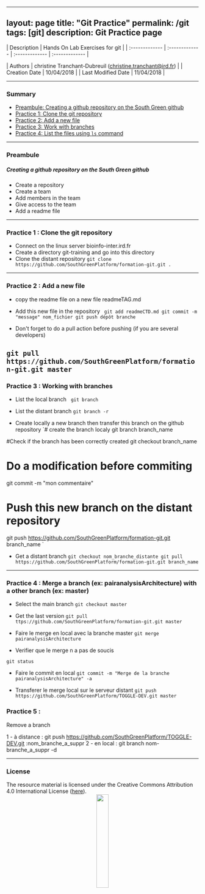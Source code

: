 
---
layout: page
title: "Git Practice"
permalink: /git
tags: [git]
description: Git Practice page
---

| Description | Hands On Lab Exercises for git |
| :------------- | :------------- | :------------- | :------------- |
<!-- | Related-course materials | [Linux for Dummies](https://southgreenplatform.github.io/trainings/linux/) | -->
| Authors | christine Tranchant-Dubreuil (christine.tranchant@ird.fr)  |
| Creation Date | 10/04/2018 |
| Last Modified Date | 11/04/2018 |


-----------------------

### Summary

<!-- TOC depthFrom:2 depthTo:2 withLinks:1 updateOnSave:1 orderedList:0 -->
* [Preambule: Creating a github repository on the South Green github](#preambule)
* [Practice 1: Clone the git repository](#practice-1)
* [Practice 2: Add a new file](#practice-2)
* [Practice 3: Work with branches](#practice-3)
* [Practice 4: List the files using `ls` command](#practice-4)



-----------------------

<a name="preambule"></a>
### Preambule


##### Creating a github repository on the South Green github

* Create a repository
* Create a team
* Add members in the team
* Give access to the team
* Add a readme file

-----------------------


<a name="practice-1"></a>
### Practice 1 : Clone the git repository

* Connect on the linux server bioinfo-inter.ird.fr
* Create a directory git-training and go into this directory
* Clone the distant repository 
`git clone https://github.com/SouthGreenPlatform/formation-git.git .`


-----------------------


<a name="practice-2"></a>
### Practice 2 : Add a new file 

* copy the readme file on a new file readmeTAG.md
* Add this new file in the repository 
`
git add readmeCTD.md
git commit -m "message" nom_fichier
git push dépôt branche`

* Don't forget to do a pull action before pushing (if you are several developers)

`git pull https://github.com/SouthGreenPlatform/formation-git.git master`
-----------------------

<a name="practice-3"></a>
### Practice 3 :  Working with branches

* List the local branch  
`git branch`

* List the distant branch
`git branch -r`

* Create locally a new branch then transfer this branch on the github repository
`# create the branch localy 
git branch branch_name

#Check if the branch has been correctly created
git checkout branch_name

# Do a modification before commiting
git commit -m "mon commentaire"

# Push this new branch on the distant repository
git push  https://github.com/SouthGreenPlatform/formation-git.git branch_name
`

* Get a distant branch 
`
git checkout nom_branche_distante
git pull https://github.com/SouthGreenPlatform/formation-git.git branch_name
`
-----------------------

<a name="practice-4"></a>
### Practice 4 :  Merge a branch  (ex: pairanalysisArchitecture) with a other branch (ex: master)

* Select the main branch 
`git checkout master`

* Get the last version 
`
git pull ttps://github.com/SouthGreenPlatform/formation-git.git master
`

* Faire le merge en local avec la branche master
`
git merge pairanalysisArchitecture
`

* Verifier que le merge n a pas de soucis 

`
git status
`

* Faire le commit en local
`
git commit -m "Merge de la branche pairanalysisArchitecture" -a
`

* Transferer le merge local sur le serveur distant
`
git push https://github.com/SouthGreenPlatform/TOGGLE-DEV.git master
`

<a name="practice-5"></a>
### Practice 5 : 
Remove a branch

1 - à distance : git push https://github.com/SouthGreenPlatform/TOGGLE-DEV.git :nom_branche_a_suppr
2 - en local : git branch nom-branche_a_suppr -d


-----------------------

### License
<a name="license"></a>

<div>
The resource material is licensed under the Creative Commons Attribution 4.0 International License (<a href="http://creativecommons.org/licenses/by-nc-sa/4.0/">here</a>).
<center><img width="25%" class="img-responsive" src="http://creativecommons.org.nz/wp-content/uploads/2012/05/by-nc-sa1.png"/>
</center>
</div>
                  
 
